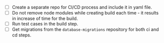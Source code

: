 - [ ] Create a separate repo for CI/CD process and include it in yaml file.
- [ ] Do not remove node modules while creating build each time - it results in increase of time for the build.
- [ ] Run test cases in the build step.
- [ ] Get migrations from the `database-migrations` repository for both ci and cd steps.
